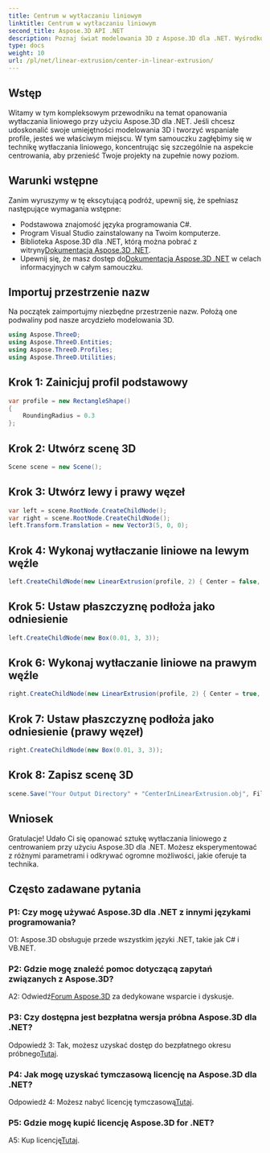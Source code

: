 ```yaml
---
title: Centrum w wytłaczaniu liniowym
linktitle: Centrum w wytłaczaniu liniowym
second_title: Aspose.3D API .NET
description: Poznaj świat modelowania 3D z Aspose.3D dla .NET. Wyśrodkuj techniki wytłaczania liniowego, twórz oszałamiające projekty i uwolnij swoją kreatywność.
type: docs
weight: 10
url: /pl/net/linear-extrusion/center-in-linear-extrusion/
---
```

## Wstęp

Witamy w tym kompleksowym przewodniku na temat opanowania wytłaczania liniowego przy użyciu Aspose.3D dla .NET. Jeśli chcesz udoskonalić swoje umiejętności modelowania 3D i tworzyć wspaniałe profile, jesteś we właściwym miejscu. W tym samouczku zagłębimy się w technikę wytłaczania liniowego, koncentrując się szczególnie na aspekcie centrowania, aby przenieść Twoje projekty na zupełnie nowy poziom.

## Warunki wstępne

Zanim wyruszymy w tę ekscytującą podróż, upewnij się, że spełniasz następujące wymagania wstępne:

- Podstawowa znajomość języka programowania C#.
- Program Visual Studio zainstalowany na Twoim komputerze.
-  Biblioteka Aspose.3D dla .NET, którą można pobrać z witryny[Dokumentacja Aspose.3D .NET](https://reference.aspose.com/3d/net/).
-  Upewnij się, że masz dostęp do[Dokumentacja Aspose.3D .NET](https://reference.aspose.com/3d/net/) w celach informacyjnych w całym samouczku.

## Importuj przestrzenie nazw

Na początek zaimportujmy niezbędne przestrzenie nazw. Położą one podwaliny pod nasze arcydzieło modelowania 3D.

```csharp
using Aspose.ThreeD;
using Aspose.ThreeD.Entities;
using Aspose.ThreeD.Profiles;
using Aspose.ThreeD.Utilities;
```

## Krok 1: Zainicjuj profil podstawowy

```csharp
var profile = new RectangleShape()
{
    RoundingRadius = 0.3
};
```

## Krok 2: Utwórz scenę 3D

```csharp
Scene scene = new Scene();
```

## Krok 3: Utwórz lewy i prawy węzeł

```csharp
var left = scene.RootNode.CreateChildNode();
var right = scene.RootNode.CreateChildNode();
left.Transform.Translation = new Vector3(5, 0, 0);
```

## Krok 4: Wykonaj wytłaczanie liniowe na lewym węźle

```csharp
left.CreateChildNode(new LinearExtrusion(profile, 2) { Center = false, Slices = 3 });
```

## Krok 5: Ustaw płaszczyznę podłoża jako odniesienie

```csharp
left.CreateChildNode(new Box(0.01, 3, 3));
```

## Krok 6: Wykonaj wytłaczanie liniowe na prawym węźle

```csharp
right.CreateChildNode(new LinearExtrusion(profile, 2) { Center = true, Slices = 3 });
```

## Krok 7: Ustaw płaszczyznę podłoża jako odniesienie (prawy węzeł)

```csharp
right.CreateChildNode(new Box(0.01, 3, 3));
```

## Krok 8: Zapisz scenę 3D

```csharp
scene.Save("Your Output Directory" + "CenterInLinearExtrusion.obj", FileFormat.WavefrontOBJ);
```

## Wniosek

Gratulacje! Udało Ci się opanować sztukę wytłaczania liniowego z centrowaniem przy użyciu Aspose.3D dla .NET. Możesz eksperymentować z różnymi parametrami i odkrywać ogromne możliwości, jakie oferuje ta technika.

## Często zadawane pytania

### P1: Czy mogę używać Aspose.3D dla .NET z innymi językami programowania?

O1: Aspose.3D obsługuje przede wszystkim języki .NET, takie jak C# i VB.NET.

### P2: Gdzie mogę znaleźć pomoc dotyczącą zapytań związanych z Aspose.3D?

 A2: Odwiedź[Forum Aspose.3D](https://forum.aspose.com/c/3d/18) za dedykowane wsparcie i dyskusje.

### P3: Czy dostępna jest bezpłatna wersja próbna Aspose.3D dla .NET?

 Odpowiedź 3: Tak, możesz uzyskać dostęp do bezpłatnego okresu próbnego[Tutaj](https://releases.aspose.com/).

### P4: Jak mogę uzyskać tymczasową licencję na Aspose.3D dla .NET?

 Odpowiedź 4: Możesz nabyć licencję tymczasową[Tutaj](https://purchase.aspose.com/temporary-license/).

### P5: Gdzie mogę kupić licencję Aspose.3D for .NET?

 A5: Kup licencję[Tutaj](https://purchase.aspose.com/buy).
